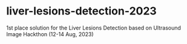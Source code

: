 # liver-lesions-detection-2023
1st place solution for the Liver Lesions Detection based on Ultrasound Image Hackthon (12-14 Aug, 2023)
